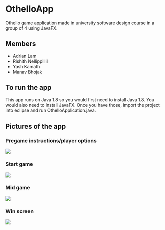 # OthelloApp
Othello game application made in university software design course in a group of 4 using JavaFX.

## Members
- Adrian Lam
- Rishith Nellippillil 
- Yash Kamath 
- Manav Bhojak

## To run the app
This app runs on Java 1.8 so you would first need to install Java 1.8. You would also need to install JavaFX. Once you have those, import the project into eclipse and run OthelloApplication.java.

## Pictures of the app
### Pregame instructions/player options
![](.readme-images/pic1.png)
### Start game 
![](.readme-images/pic2.png)
### Mid game
![](.readme-images/pic3.png)
### Win screen
![](.readme-images/pic4.png)
